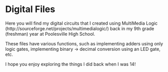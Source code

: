 <h1>Digital Files</h1>
<p>Here you will find my digital circuits that I created using MultiMedia Logic (http://sourceforge.net/projects/multimedialogic/) back in my 9th grade (freshman) year at Poolesville High School.</p>

<p>These files have various functions, such as implementing adders using only logic gates, implementing binary -> decimal conversion using an LED gate, etc. 

I hope you enjoy exploring the things I did back when I was 14!</p>
